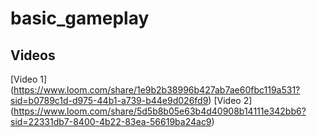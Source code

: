 # basic_gameplay

## Videos

[Video 1] (https://www.loom.com/share/1e9b2b38996b427ab7ae60fbc119a531?sid=b0789c1d-d975-44b1-a739-b44e9d026fd9)
[Video 2] (https://www.loom.com/share/5d5b8b05e63b4d40908b14111e342bb6?sid=22331db7-8400-4b22-83ea-56619ba24ac9)
